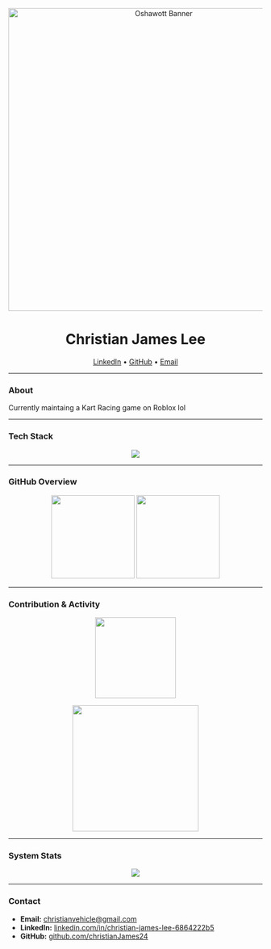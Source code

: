 <!-- Banner -->
<p align="center">
  <img src="https://media.tenor.com/EApsY0ZsMgQAAAAM/oshawott.gif" width="600" alt="Oshawott Banner"/>
</p>

<h1 align="center">Christian James Lee</h1>
<p align="center">
  <a href="https://linkedin.com/in/christian-james-lee-6864222b5">LinkedIn</a> •
  <a href="https://github.com/christianJames24">GitHub</a> •
  <a href="mailto:christianvehicle@gmail.com">Email</a>
</p>

---

### About
Currently maintaing a Kart Racing game on Roblox lol

---

### Tech Stack
<p align="center">
  <img src="https://skillicons.dev/icons?i=java,cs,python,lua,docker,mysql,git,postman" />
</p>

---

### GitHub Overview
<p align="center">
  <img src="https://github-readme-stats.vercel.app/api?username=christianJames24&show_icons=true&hide_title=false&theme=transparent&hide_border=true&count_private=true&include_all_commits=true" height="165" />
  <img src="https://github-readme-stats.vercel.app/api/top-langs/?username=christianJames24&layout=compact&theme=transparent&hide_border=true" height="165" />
</p>

---

### Contribution & Activity
<p align="center">
  <img src="https://github-readme-streak-stats.herokuapp.com?user=christianJames24&theme=transparent&hide_border=true" height="160" />
</p>

<p align="center">
  <img src="https://github-readme-activity-graph.vercel.app/graph?username=christianJames24&theme=github-compact&hide_border=true&area=true" height="250" />
</p>

---

### System Stats
<p align="center">
  <img src="https://github-profile-trophy.vercel.app/?username=christianJames24&theme=onestar&no-frame=true&column=6&margin-w=10&margin-h=10" />
</p>

---

### Contact
- **Email:** [christianvehicle@gmail.com](mailto:christianvehicle@gmail.com)  
- **LinkedIn:** [linkedin.com/in/christian-james-lee-6864222b5](https://linkedin.com/in/christian-james-lee-6864222b5)  
- **GitHub:** [github.com/christianJames24](https://github.com/christianJames24)
